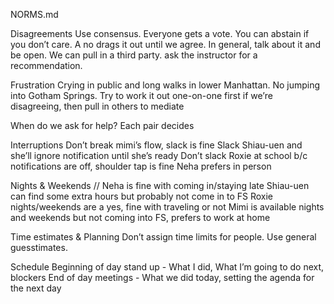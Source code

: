 NORMS.md

Disagreements
  Use consensus. Everyone gets a vote. You can abstain if you don’t care. A no drags it out until we agree. 
  In general, talk about it and be open. We can pull in a third party. ask the instructor for a recommendation.

Frustration
  Crying in public and long walks in lower Manhattan. No jumping into Gotham Springs.
  Try to work it out one-on-one first if we’re disagreeing, then pull in others to mediate

When do we ask for help?
  Each pair decides
	
Interruptions
  Don’t break mimi’s flow, slack is fine
  Slack Shiau-uen and she’ll ignore notification until she’s ready
  Don’t slack Roxie at school b/c notifications are off, shoulder tap is fine
  Neha prefers in person

Nights & Weekends // 
  Neha is fine with coming in/staying late
  Shiau-uen can find some extra hours but probably not come in to FS
  Roxie nights/weekends are a yes, fine with traveling or not
  Mimi is available nights and weekends but not coming into FS, prefers to work at home

Time estimates & Planning
  Don’t assign time limits for people. Use general guesstimates.

Schedule
  Beginning of day stand up - What I did, What I’m going to do next, blockers
  End of day meetings - What we did today, setting the agenda for the next day
	